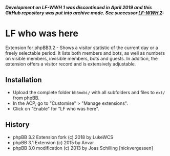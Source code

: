 _**Development on LF-WWH 1 was discontinued in April 2019 and this GitHub repository was put into archive mode. See successor [LF-WWH 2](https://github.com/LukeWCS/lf-who-was-here-2):**_

# LF who was here
Extension for phpBB3.2 - Shows a visitor statistic of the current day or a freely selectable period. It lists both members and bots, as well as numbers on visible members, invisible members, bots and guests. In addition, the extension offers a visitor record and is extensively adjustable.

## Installation
* Upload the complete folder `bb3mobi/` with all subfolders and files to `ext/` from phpBB.
* In the ACP, go to "Customise" > "Manage extensions".
* Click on "Enable" for "LF who was here".

## History
* phpBB 3.2 Extension fork (c) 2018 by LukeWCS
* phpBB 3.1 Extension (c) 2015 by Anvar
* phpBB 3.0 modification (c) 2013 by Joas Schilling [nickvergessen]
